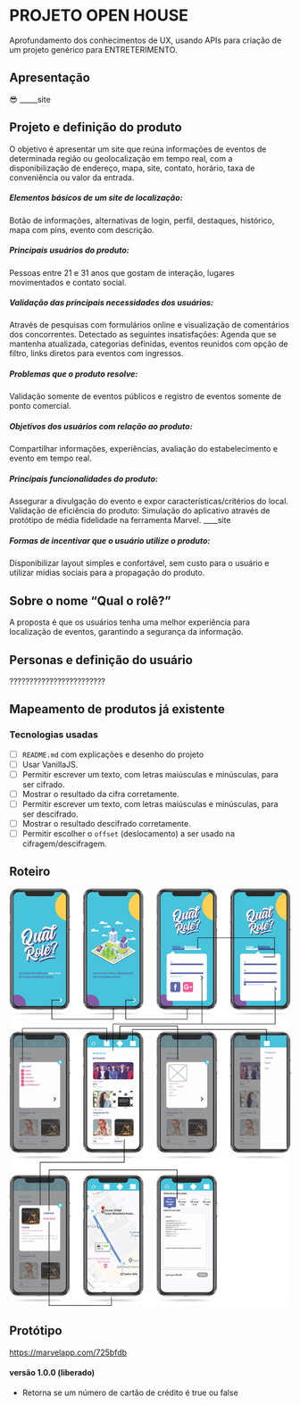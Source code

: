 # PROJETO OPEN HOUSE

Aprofundamento dos conhecimentos de UX, usando APIs para criação de um projeto genérico para ENTRETERIMENTO.

## Apresentação
😎 _____site

## Projeto e definição do produto
O objetivo é apresentar um site que reúna informações de eventos de determinada região ou geolocalização em tempo real, com a disponibilização de endereço, mapa, site, contato, horário, taxa de conveniência ou valor da entrada. 

##### Elementos básicos de um site de localização:
Botão de informações, alternativas de login, perfil, destaques, histórico, mapa com pins, evento com descrição.

##### Principais usuários do produto:
Pessoas entre 21 e 31 anos que gostam de interação, lugares movimentados e contato social. 

##### Validação das principais necessidades dos usuários:
Através de pesquisas com formulários online e visualização de comentários dos concorrentes. Detectado as seguintes insatisfações: Agenda que se mantenha atualizada, categorias definidas, eventos reunidos com opção de filtro, links diretos para eventos com ingressos.

##### Problemas que o produto resolve:
Validação somente de eventos públicos e registro de eventos somente de ponto comercial.

##### Objetivos dos usuários com relação ao produto:
Compartilhar informações, experiências, avaliação do estabelecimento e evento em tempo real.

##### Principais funcionalidades do produto:
Assegurar a divulgação do evento e expor características/critérios do local. 
Validação de eficiência do produto:
Simulação do aplicativo através de protótipo de média fidelidade na ferramenta Marvel. ____site

##### Formas de incentivar que o usuário utilize o produto:
Disponibilizar layout simples e confortável, sem custo para o usuário e utilizar mídias sociais para a propagação do produto.

## Sobre o nome “Qual o rolê?”
A proposta é que os usuários tenha uma melhor experiência para localização de eventos, garantindo a segurança da informação.


## Personas e definição do usuário

????????????????????????

## Mapeamento de produtos já existente

### Tecnologias usadas

* [ ] `README.md` com explicações e desenho do projeto
* [ ] Usar VanillaJS.
* [ ] Permitir escrever um texto, com letras maiúsculas e minúsculas, para ser
  cifrado.
* [ ] Mostrar o resultado da cifra corretamente.
* [ ] Permitir escrever um texto, com letras maiúsculas e minúsculas, para ser
  descifrado.
* [ ] Mostrar o resultado descifrado corretamente.
* [ ] Permitir escolher o `offset` (deslocamento) a ser usado na
  cifragem/descifragem.

## Roteiro
![Image Prototype](https://github.com/marisamodolo/app-qualorole/blob/master/src/img/app-navigation.jpg)
## Protótipo
https://marvelapp.com/725bfdb
#### versão 1.0.0 (liberado)
+ Retorna se um número de cartão de crédito é true ou false
